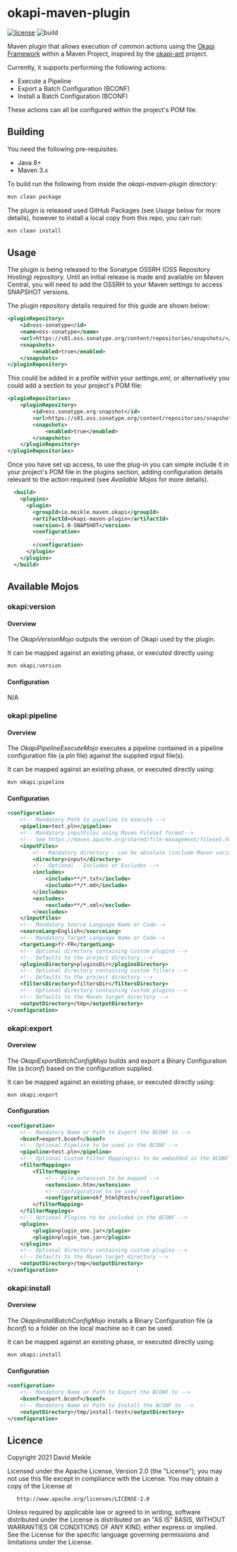 # okapi-maven-plugin
[![license](https://img.shields.io/github/license/dameikle/okapi-maven-plugin.svg?maxAge=2592000)](http://www.apache.org/licenses/LICENSE-2.0)
![build](https://github.com/dameikle/okapi-maven-plugin/actions/workflows/maven.yml/badge.svg)


Maven plugin that allows execution of common actions using the [Okapi Framework](http://okapiframework.org) 
within a Maven Project, inspired by the [okapi-ant](https://github.com/tingley/okapi-ant) project.

Currently, it supports performing the following actions:
* Execute a Pipeline
* Export a Batch Configuration (BCONF)
* Install a Batch Configuration (BCONF)

These actions can all be configured within the project's POM file.

## Building

You need the following pre-requisites:
* Java 8+
* Maven 3.x

To build run the following from inside the _okapi-maven-plugin_ directory:

```bash
mvn clean package
```

The plugin is released used GitHub Packages (see _Usage_ below for more details), however to install a local copy from
this repo, you can run:
```bash
mvn clean install
```

## Usage

The plugin is being released to the Sonatype OSSRH (OSS Repository Hosting) repository. Until an initial release is made
and available on Maven Central, you will need to add the OSSRH to your Maven settings to access SNAPSHOT versions.

The plugin repository details required for this guide are shown below:
```xml
<pluginRepository>
    <id>oss-sonatype</id>
    <name>oss-sonatype</name>
    <url>https://s01.oss.sonatype.org/content/repositories/snapshots/</url>
    <snapshots>
        <enabled>true</enabled>
    </snapshots>
</pluginRepository>
```

This could be added in a profile within your _settings.xml_, or alternatively you could add a _<pluginRepositories>_
section to your project's POM file:
```xml
<pluginRepositories>
    <pluginRepository>
        <id>oss.sonatype.org-snapshot</id>
        <url>https://s01.oss.sonatype.org/content/repositories/snapshots/</url>
        <snapshots>
            <enabled>true</enabled>
        </snapshots>
    </pluginRepository>
</pluginRepositories>
```

Once you have set up access, to use the plug-in you can simple include it in your project's POM file in the plugins 
section, adding configuration details relevant to the action required (see _Available Mojos_ for more details).

```xml
  <build>
    <plugins>
      <plugin>
        <groupId>io.meikle.maven.okapi</groupId>
        <artifactId>okapi-maven-plugin</artifactId>
        <version>1.0-SNAPSHOT</version>
        <configuration>
            ...
        </configuration>
      </plugin>
    </plugins>
  </build>
```

## Available Mojos

### okapi:version

#### Overview
The _OkapiVersionMojo_ outputs the version of Okapi used by the plugin.

It can be mapped against an existing phase, or executed directly using:
```bash
mvn okapi:version
```

#### Configuration
N/A

### okapi:pipeline

#### Overview
The _OkapiPipelineExecuteMojo_ executes a pipeline contained in a pipeline configuration file (a _pln_ file)
against the supplied input file(s).

It can be mapped against an existing phase, or executed directly using:
```bash
mvn okapi:pipeline
```

#### Configuration

```xml
<configuration>
    <!-- Mandatory Path to pipeline to execute -->
    <pipeline>test.pln</pipeline>
    <!-- Mandatory inputFiles using Maven FileSet format-->
    <!-- See https://maven.apache.org/shared/file-management/fileset.html for more details -->
    <inputFiles>
        <!-- Mandatory directory - can be absolute (include Maven variables), or relative to project baseDir -->
        <directory>input</directory>
        <!-- Optional - Includes or Excludes -->
        <includes>
            <include>**/*.txt</include>
            <include>**/*.md</include>
        </includes>
        <excludes>
            <exclude>**/*.xml</exclude>
        </excludes>
    </inputFiles>
    <!-- Mandatory Source Language Name or Code-->
    <sourceLang>English</sourceLang>
    <!-- Mandatory Target Language Name or Code-->
    <targetLang>fr-FR</targetLang>
    <!-- Optional directory containing custom plugins -->
    <!-- Defaults to the project directory -->
    <pluginsDirectory>pluginsDir</pluginsDirectory>
    <!-- Optional directory containing custom filters -->
    <!-- Defaults to the project directory -->
    <filtersDirectory>filtersDir</filtersDirectory>
    <!-- Optional directory containing custom plugins -->
    <!-- Defaults to the Maven target directory -->
    <outputDirectory>/tmp</outputDirectory>
</configuration>
```

### okapi:export

#### Overview
The _OkapiExportBatchConfigMojo_ builds and export a Binary Configuration file (a _bconf_) based on
the configuration supplied. 

It can be mapped against an existing phase, or executed directly using:
```bash
mvn okapi:export
```

#### Configuration

```xml
<configuration>
    <!-- Mandatory Name or Path to Export the BCONF to -->
    <bconf>export.bconf</bconf>
    <!-- Optional Pipeline to be used in the BCONF -->
    <pipeline>test.pln</pipeline>
    <!-- Optional Custom Filter Mapping(s) to be embedded in the BCONF -->
    <filterMappings> 
        <filterMapping>
            <!-- File extension to be mapped -->
            <extension>.htm</extension>
            <!-- Configuration to be used -->
            <configuration>okf_html@test</configuration>
        </filterMapping>
    </filterMappings>
    <!-- Optional Plugins to be included in the BCONF -->
    <plugins>
        <plugin>plugin_one.jar</plugin>
        <plugin>plugin_two.jar</plugin>
    </plugins>
    <!-- Optional directory containing custom plugins -->
    <!-- Defaults to the Maven target directory -->
    <outputDirectory>/tmp</outputDirectory>
</configuration>
```

### okapi:install

#### Overview
The _OkapiInstallBatchConfigMojo_ installs a Binary Configuration file (a _bconf_) to a folder on the local
machine so it can be used.

It can be mapped against an existing phase, or executed directly using:
```bash
mvn okapi:install
```

#### Configuration

```xml
<configuration>
    <!-- Mandatory Name or Path to Export the BCONF to -->
    <bconf>export.bconf</bconf>
    <!-- Mandatory Name or Path to Install the BCONF to -->
    <outputDirectory>/tmp/install-test</outputDirectory>
</configuration>
```

## Licence
Copyright 2021 David Meikle

Licensed under the Apache License, Version 2.0 (the "License");
you may not use this file except in compliance with the License.
You may obtain a copy of the License at

       http://www.apache.org/licenses/LICENSE-2.0

Unless required by applicable law or agreed to in writing, software
distributed under the License is distributed on an "AS IS" BASIS,
WITHOUT WARRANTIES OR CONDITIONS OF ANY KIND, either express or implied.
See the License for the specific language governing permissions and
limitations under the License.
